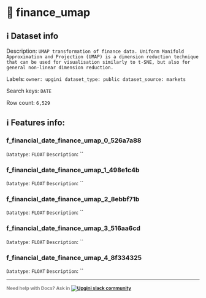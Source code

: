 # 📖 finance_umap 
## ℹ️ Dataset info 
Description: `UMAP transformation of finance data. Uniform Manifold Approximation and Projection (UMAP) is a dimension reduction technique that can be used for visualisation similarly to t-SNE, but also for general non-linear dimension reduction. ` 

Labels: ` owner: upgini ` &nbsp;` dataset_type: public ` &nbsp;` dataset_source: markets ` &nbsp;

Search keys: 
` DATE ` &nbsp;

Row count: `6,529` 

## ℹ️ Features info:

### f_financial_date_finance_umap_0_526a7a88
`Datatype`: `FLOAT`
`Description`: ``

### f_financial_date_finance_umap_1_498e1c4b
`Datatype`: `FLOAT`
`Description`: ``

### f_financial_date_finance_umap_2_8ebbf71b
`Datatype`: `FLOAT`
`Description`: ``

### f_financial_date_finance_umap_3_516aa6cd
`Datatype`: `FLOAT`
`Description`: ``

### f_financial_date_finance_umap_4_8f334325
`Datatype`: `FLOAT`
`Description`: ``



---

<span style="color:grey;font-weight:700;font-size:12px">
    Need help with Docs? Ask in
    <a href="https://4mlg.short.gy/join-upgini-community">
        <img alt="Upgini slack community" src="https://img.shields.io/badge/slack-@upgini-orange.svg?logo=slack">
    </a>
</span>